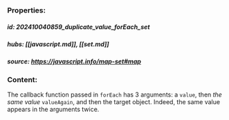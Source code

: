 ### Properties:


##### id: 202410040859_duplicate_value_forEach_set
##### hubs: [[javascript.md]], [[set.md]]
##### source: https://javascript.info/map-set#map


### Content:

The callback function passed in `forEach` has 3 arguments: a `value`, then _the same value_ `valueAgain`, and then the target object. Indeed, the same value appears in the arguments twice.